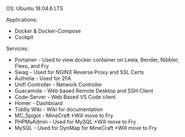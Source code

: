 OS:  Ubuntu 18.04.6 LTS

Applications:
  * Docker & Docker-Compose
  * Cockpit

Services:
  * Portainer - Used to view docker container on Leela, Bender, Nibbler, Flexo, and Fry
  * Swag - Used for NGINX Reverse Proxy and SSL Certs
  * Authelia - Used for 2FA
  * Unifi Controller - Network Controller
  * Guacamole - Web based Remote Desktop and SSH Client
  * Code-Server - Web Based VS Code client 
  * Homer - Dashboard 
  * Tiddly Wiki - Wiki for documentation
  * MC_Spigot - MineCraft *Will move to Fry
  * PHPMyAdmin - Used for MySQL *Will move to Fry
  * MySQL - Used for DynMap for MineCraft *Will move to Fry
